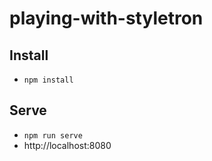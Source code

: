 # playing-with-styletron

## Install
- `npm install`

## Serve
- `npm run serve`
- http://localhost:8080
